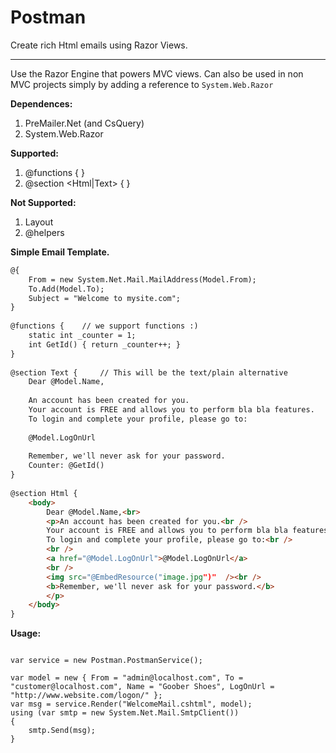 # Postman #
Create rich Html emails using Razor Views.

---
Use the Razor Engine that powers MVC views.  Can also be used in non MVC projects simply by adding a reference to ```System.Web.Razor```

**Dependences:**  
1. PreMailer.Net (and CsQuery)  
2. System.Web.Razor

  
**Supported:**   
1. @functions { }   
1. @section <Html|Text> { } 

**Not Supported:**   
1. Layout   
2. @helpers

**Simple Email Template.**  
```html
@{
	From = new System.Net.Mail.MailAddress(Model.From);
	To.Add(Model.To);
	Subject = "Welcome to mysite.com";
}
    
@functions {	// we support functions :)
	static int _counter = 1;
	int GetId() { return _counter++; }
}
    
@section Text {		// This will be the text/plain alternative 
	Dear @Model.Name,
    
	An account has been created for you.
	Your account is FREE and allows you to perform bla bla features.
	To login and complete your profile, please go to:
    
	@Model.LogOnUrl
    
	Remember, we'll never ask for your password.
	Counter: @GetId()
}
    
@section Html {
	<body>
		Dear @Model.Name,<br>
		<p>An account has been created for you.<br />
		Your account is FREE and allows you to perform bla bla features.<br />
		To login and complete your profile, please go to:<br />
		<br />
		<a href="@Model.LogOnUrl">@Model.LogOnUrl</a>
		<br />
		<img src="@EmbedResource("image.jpg")"  /><br />
		<b>Remember, we'll never ask for your password.</b>
		</p>
	</body>
}
```

**Usage:**  
```CSharp
    
var service = new Postman.PostmanService();

var model = new { From = "admin@localhost.com", To = "customer@localhost.com", Name = "Goober Shoes", LogOnUrl = "http://www.website.com/logon/" };
var msg = service.Render("WelcomeMail.cshtml", model);
using (var smtp = new System.Net.Mail.SmtpClient())
{
	smtp.Send(msg);
}
```